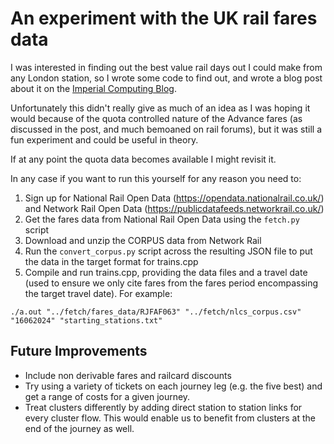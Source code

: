 # An experiment with the UK rail fares data
I was interested in finding out the best value rail days out I could make from any London station, so I wrote some code to find out, and wrote a blog post about it on the [Imperial Computing Blog](https://blogs.imperial.ac.uk/computing/).

Unfortunately this didn't really give as much of an idea as I was hoping it would because of the quota controlled nature of the Advance fares (as discussed in the post, and much bemoaned on rail forums), but it was still a fun experiment and could be useful in theory.

If at any point the quota data becomes available I might revisit it.

In any case if you want to run this yourself for any reason you need to:
1. Sign up for National Rail Open Data (https://opendata.nationalrail.co.uk/) and Network Rail Open Data (https://publicdatafeeds.networkrail.co.uk/)
2. Get the fares data from National Rail Open Data using the `fetch.py` script
3. Download and unzip the CORPUS data from Network Rail
4. Run the `convert_corpus.py` script across the resulting JSON file to put the data in the target format for trains.cpp
5. Compile and run trains.cpp, providing the data files and a travel date (used to ensure we only cite fares from the fares period encompassing the target travel date). For example:
```
./a.out "../fetch/fares_data/RJFAF063" "../fetch/nlcs_corpus.csv" "16062024" "starting_stations.txt"
```

## Future Improvements
- Include non derivable fares and railcard discounts
- Try using a variety of tickets on each journey leg (e.g. the five best) and get a range of costs for a given journey.
- Treat clusters differently by adding direct station to station links for every cluster flow. This would enable us to benefit from clusters at the end of the journey as well.
